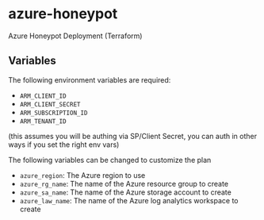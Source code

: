 # azure-honeypot
Azure Honeypot Deployment (Terraform)

## Variables

The following environment variables are required:

* `ARM_CLIENT_ID`
* `ARM_CLIENT_SECRET`
* `ARM_SUBSCRIPTION_ID`
* `ARM_TENANT_ID`

(this assumes you will be authing via SP/Client Secret, you can auth in other ways if you set the right env vars)

The following variables can be changed to customize the plan

* `azure_region`: The Azure region to use
* `azure_rg_name`: The name of the Azure resource group to create
* `azure_sa_name`: The name of the Azure storage account to create
* `azure_law_name`: The name of the Azure log analytics workspace to create